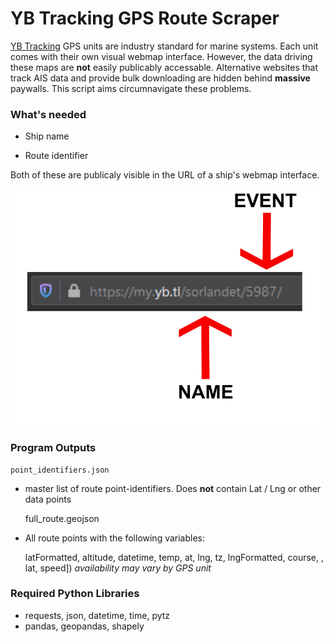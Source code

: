 # YB Tracking GPS Route Scraper

[YB Tracking](https://www.ybtracking.com/) GPS units are industry standard for marine systems. Each unit comes with 
their own visual webmap interface. However, the data driving these maps are **not** easily publicably accessable. Alternative websites
that track AIS data and provide bulk downloading are hidden behind **massive** paywalls. This script aims circumnavigate these problems.

### What's needed

- Ship name

- Route identifier

Both of these are publicaly visible in the URL of a ship's webmap interface.

![URL Example](/example/URL_Keywords.png)


### Program Outputs

	point_identifiers.json

- master list of route point-identifiers. Does **not** contain Lat / Lng or other data points


	full_route.geojson

- All route points with the following variables:
	
	latFormatted, altitude, datetime, temp, at, lng, tz, lngFormatted, course, , lat, speed])
	*availability may vary by GPS unit*


### Required Python Libraries

- requests, json, datetime, time, pytz
- pandas, geopandas, shapely

